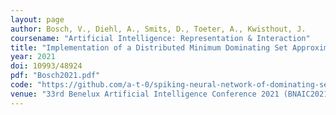 ```yaml
---
layout: page
author: Bosch, V., Diehl, A., Smits, D., Toeter, A., Kwisthout, J.
coursename: "Artificial Intelligence: Representation & Interaction"
title: "Implementation of a Distributed Minimum Dominating Set Approximation Algorithm in a Spiking Neural Network"
year: 2021
doi: 10993/48924
pdf: "Bosch2021.pdf"
code: "https://github.com/a-t-0/spiking-neural-network-of-dominating-set-approximation"
venue: "33rd Benelux Artificial Intelligence Conference 2021 (BNAIC2021)"
---
```


